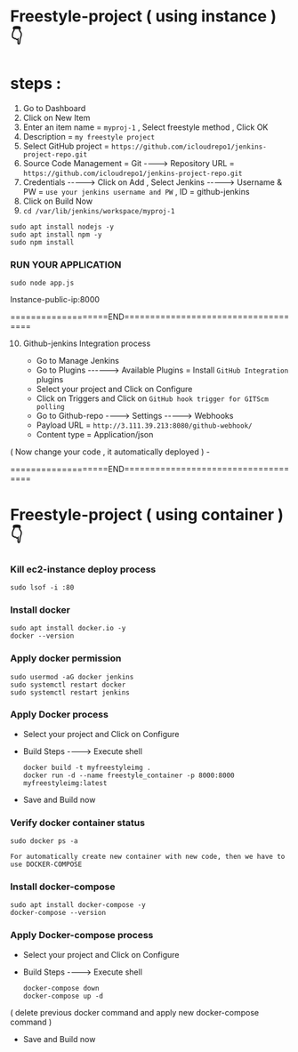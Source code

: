 # Freestyle-project ( using instance ) 👇


# steps :

1. Go to Dashboard
2. Click on New Item
3. Enter an item name = `myproj-1`  ,  Select freestyle method  , Click OK
4. Description = `my freestyle project`
5. Select GitHub project =  `https://github.com/icloudrepo1/jenkins-project-repo.git`
6. Source Code Management =  Git  ---->   Repository URL  =  `https://github.com/icloudrepo1/jenkins-project-repo.git`
7. Credentials  ----->  Click on Add  , Select Jenkins  ----->  Username & PW =  `use your jenkins username and PW`  ,  ID = github-jenkins
8. Click on Build Now
9. `cd /var/lib/jenkins/workspace/myproj-1`

```
sudo apt install nodejs -y
sudo apt install npm -y
sudo npm install
```

### RUN YOUR APPLICATION

```
sudo node app.js
```

Instance-public-ip:8000


===================END====================================

10. Github-jenkins Integration process
  
     - Go to Manage Jenkins
     - Go to Plugins  ------>  Available Plugins  =  Install `GitHub Integration` plugins
     - Select your project and Click on Configure
     - Click on Triggers and Click on `GitHub hook trigger for GITScm polling`
     - Go to Github-repo   ---->  Settings    ----->   Webhooks
     - Payload URL  =  `http://3.111.39.213:8080/github-webhook/`
     - Content type  = Application/json

  ( Now change your code , it automatically deployed )
     - 


===================END====================================



# Freestyle-project ( using container ) 👇


### Kill ec2-instance deploy process

```
sudo lsof -i :80
```


### Install docker

```
sudo apt install docker.io -y
docker --version
```

### Apply docker permission

```
sudo usermod -aG docker jenkins
sudo systemctl restart docker
sudo systemctl restart jenkins
```

### Apply Docker process


   - Select your project and Click on Configure
   - Build Steps  ---->  Execute shell

        ```
        docker build -t myfreestyleimg .
        docker run -d --name freestyle_container -p 8000:8000 myfreestyleimg:latest
        ```
        
  - Save and Build now


### Verify docker container status

```
sudo docker ps -a
```


`For automatically create new container with new code, then we have to use DOCKER-COMPOSE`


### Install docker-compose

```
sudo apt install docker-compose -y
docker-compose --version
```

### Apply Docker-compose process


   - Select your project and Click on Configure
   - Build Steps  ---->  Execute shell

        ```
        docker-compose down
        docker-compose up -d
        ```
  ( delete previous docker command and apply new docker-compose command )
        
  - Save and Build now
